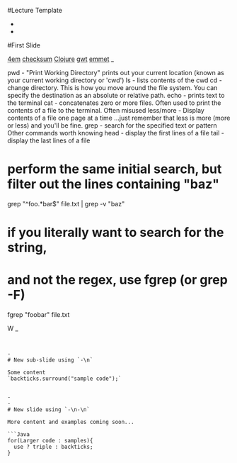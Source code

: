 #Lecture Template



-
-
#First Slide

[4em](https://www.w3schools.com/CSSref/css_units.asp) [checksum](https://en.wikipedia.org/wiki/Checksum) [Clojure](https://clojure.org/) [gwt](http://www.gwtproject.org/) [emmet](http://emmet.io/)
_



pwd - "Print Working Directory" prints out your current location (known as your current working directory or 'cwd')
ls - lists contents of the cwd
cd - change directory. This is how you move around the file system. You can specify the destination as an absolute or relative path.
echo - prints text to the terminal
cat - concatenates zero or more files. Often used to print the contents of a file to the terminal. Often misused
less/more - Display contents of a file one page at a time ...just remember that less is more (more or less) and you'll be fine.
grep - search for the specified text or pattern
Other commands worth knowing
head - display the first lines of a file
tail - display the last lines of a file



# perform the same initial search, but filter out the lines containing "baz"
grep "^foo.*bar$" file.txt | grep -v "baz"

# if you literally want to search for the string,
# and not the regex, use fgrep (or grep -F)
fgrep "foobar" file.txt


W
_

```


-
# New sub-slide using `-\n`

Some content  
`backticks.surround("sample code");`


-
-
# New slide using `-\n-\n`

More content and examples coming soon...

```Java
for(Larger code : samples){
  use ? triple : backticks;
}
```
